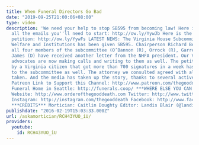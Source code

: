 ```yaml
---
title: When Funeral Directors Go Bad
date: "2019-09-25T21:00:06+08:00"
type: video
description: 'We need your help to stop SB595 from becoming law! Here is a link to
  all the emails you''ll need to start: http://ow.ly/YywJb Here is the Change.org
  petition: http://ow.ly/YywFs LATEST NEWS: The Virginia House Subcommittee on Health,
  Welfare and Institutions has been given SB595. Chairperson Richard Bell (R) and
  all four members of the subcommittee (O’Bannon (R), Orrock (R), Garrett (R) and
  James (D) have received another letter from the NHFA president. Our VA home funeral
  advocates are now making calls and writing to them as well. The petition floated
  by a Virginia citizen that got more than 700 signatures in a week has been sent
  to the subcommittee as well. The attorney we consulted agreed with all the steps
  taken. And the media has taken up the story, thanks to several active NHFA members.
  Patreon Link to Support this Channel: http://www.patreon.com/thegooddeath Co-Op
  Funeral Home in Seattle: http://funerals.coop/ ***WHERE ELSE YOU CAN FIND ME***
  Website: http://www.orderofthegooddeath.com Twitter: http://www.twitter.com/thegooddeath
  Instagram: http://instagram.com/thegooddeath Facebook: http://www.facebook.com/orderofthegoo...
  ***CREDITS*** Mortician: Caitlin Doughty Editor: Landis Blair (@landisblair)'
publishdate: "2016-02-19T15:03:33.000Z"
url: /askamortician/RCH43YUO_iU/
providers:
  youtube:
    id: RCH43YUO_iU
---
```

